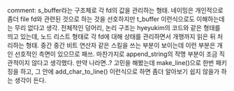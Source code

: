 comment:
s_buffer라는 구조체로 각 fd의 값을 관리하는 형태. 네이밍은 개인적으로 좀더 file fd와 관련된 것으로 하는 것을 선호하지만 t_buffer 이런식으로도 이해하는데는 무리 없다고 생각.
전체적인 덩어리, 논리 구조는 hyeyukim의 코드와 같은 형태를 띄고 있는데, 노드 리스트 형태로 각 fd에 대해 상태를 관리하면서 개행까지 읽은 뒤 처리하는 형태.
중간 중간 비트 연산자 같은 스킬을 쓰는 부분이 보이는데 이런 부분은 개인 선호적인 측면이 있으므로 패쓰.
마찬가지로 append_string의 작명 부분이 조금 직관적이지 않다고 생각했다.
만약 나라면..? 고민을 해봤는데 make_line()으로 한번 패키징을 하고, 그 안에 add_char_to_line() 이런식으로 하면 좀더 알아보기 쉽지 않을가 하는 생각이 든다.
